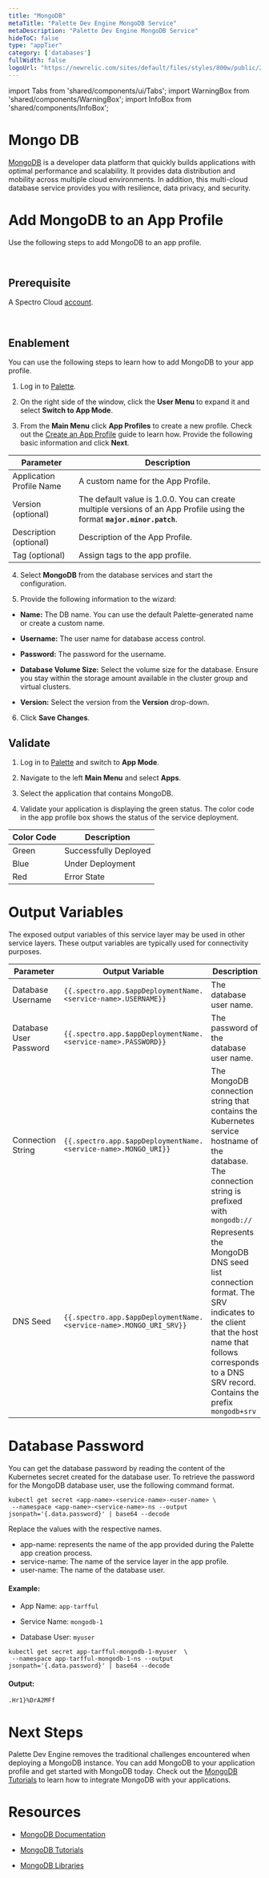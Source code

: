 ```yaml
---
title: "MongoDB"
metaTitle: "Palette Dev Engine MongoDB Service"
metaDescription: "Palette Dev Engine MongoDB Service"
hideToC: false
type: "appTier"
category: ['databases']
fullWidth: false
logoUrl: "https://newrelic.com/sites/default/files/styles/800w/public/2021-10/mongo_logo.jpg?itok=Z1PabBZB"
---
```


import Tabs from 'shared/components/ui/Tabs';
import WarningBox from 'shared/components/WarningBox';
import InfoBox from 'shared/components/InfoBox';


# Mongo DB

[MongoDB](https://www.mongodb.com/) is a developer data platform that quickly builds applications with optimal performance and scalability. It provides data distribution and mobility across multiple cloud environments. In addition, this multi-cloud database service provides you with resilience, data privacy, and security.

# Add MongoDB to an App Profile

Use the following steps to add MongoDB to an app profile.

<br />

## Prerequisite

A Spectro Cloud [account](https://www.spectrocloud.com/get-started/).

<br />

## Enablement

You can use the following steps to learn how to add MongoDB to your app profile.

1. Log in to [Palette](https://console.spectrocloud.com).


2. On the right side of the window, click the **User Menu** to expand it and select **Switch to App Mode**.


3. From the **Main Menu** click **App Profiles** to create a new profile. Check out the [Create an App Profile](/devx/app-profile/create-app-profile/) guide to learn how. Provide the following basic information and click **Next**.

|         **Parameter**   | **Description**  |
|-------------------------|-----------------|
|Application Profile Name | A custom name for the App Profile.|
|Version (optional)       | The default value is 1.0.0. You can create multiple versions of an App Profile using the format **`major.minor.patch`**.
|Description (optional)   | Description of the App Profile. | 
|Tag (optional)           | Assign tags to the app profile.|
 
 
4. Select **MongoDB** from the database services and start the configuration.
  

5. Provide the following information to the wizard:
  * **Name:** The DB name. You can use the default Palette-generated name or create a custom name. 
  * **Username:** The user name for database access control.
  * **Password:** The password for the username.
  * **Database Volume Size:** Select the volume size for the database. Ensure you stay within the storage amount available in the cluster group and virtual clusters.  

  * **Version:** Select the version from the **Version** drop-down. 

6. Click **Save Changes**.
## Validate

1. Log in to [Palette](https://console.spectrocloud.com) and switch to **App Mode**.


2. Navigate to the left **Main Menu** and select **Apps**.



3. Select the application that contains MongoDB.



4. Validate your application is displaying the green status. The color code in the app profile box shows the status of the service deployment.

|**Color Code**| **Description**|
|--------------|--------------|
|Green| Successfully Deployed|
|Blue | Under Deployment|
|Red  | Error State|


# Output Variables

The exposed output variables of this service layer may be used in other service layers. These output variables are typically used for connectivity purposes.

| Parameter              | Output Variable                                                                     | Description                                     |
|------------------------|-------------------------------------------------------------------------------------|-------------------------------------------------|
| Database Username      | `{{.spectro.app.$appDeploymentName.<service-name>.USERNAME}}`              | The database user name.                         |
| Database User Password | `{{.spectro.app.$appDeploymentName.<service-name>.PASSWORD}}`              | The password of the database user name. |
| Connection String       | `{{.spectro.app.$appDeploymentName.<service-name>.MONGO_URI}}`      | The MongoDB connection string that contains the Kubernetes service hostname of the database. The connection string is prefixed with `mongodb://`
| DNS Seed           | `{{.spectro.app.$appDeploymentName.<service-name>.MONGO_URI_SRV}}` | Represents the MongoDB DNS seed list connection format. The SRV indicates to the client that the host name that follows corresponds to a DNS SRV record. Contains the prefix `mongodb+srv` |


# Database Password

You can get the database password by reading the content of the Kubernetes secret created for the database user. To retrieve the password for the MongoDB database user, use the following command format. 

```shell
kubectl get secret <app-name>-<service-name>-<user-name> \
 --namespace <app-name>-<service-name>-ns --output jsonpath='{.data.password}' | base64 --decode
```

Replace the values with the respective names.

  * app-name: represents the name of the app provided during the Palette app creation process.
  * service-name: The name of the service layer in the app profile.
  * user-name: The name of the database user.


#### Example: 

- App Name: `app-tarfful`

- Service Name: `mongodb-1`

- Database User: `myuser`

```shell
kubectl get secret app-tarfful-mongodb-1-myuser  \
 --namespace app-tarfful-mongodb-1-ns --output jsonpath='{.data.password}' | base64 --decode
```
#### Output:
```shell
.Hr1}%DrA2MFf
```


# Next Steps

Palette Dev Engine removes the traditional challenges encountered when deploying a MongoDB instance. You can add MongoDB to your application profile and get started with MongoDB today. Check out the [MongoDB Tutorials](https://www.mongodb.com/docs/manual/tutorial/) to learn how to integrate MongoDB with your applications.


# Resources


- [MongoDB Documentation](https://www.mongodb.com/docs/)


- [MongoDB Tutorials](https://www.mongodb.com/docs/manual/tutorial/)


- [MongoDB Libraries](https://www.mongodb.com/docs/drivers/)



